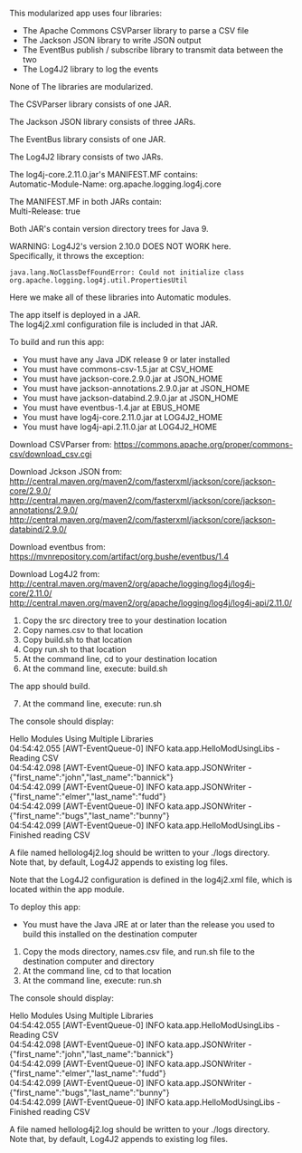 This modularized app uses four libraries:

- The Apache Commons CSVParser library to parse a CSV file
- The Jackson JSON library to write JSON output
- The EventBus publish / subscribe library to transmit data between the two
- The Log4J2 library to log the events

None of The libraries are modularized.

The CSVParser library consists of one JAR.  

The Jackson JSON library consists of three JARs.  

The EventBus library consists of one JAR.  

The Log4J2 library consists of two JARs.

The log4j-core.2.11.0.jar's MANIFEST.MF contains:  
Automatic-Module-Name: org.apache.logging.log4j.core

The MANIFEST.MF in both JARs contain:  
Multi-Release: true

Both JAR's contain version directory trees for Java 9.

WARNING: Log4J2's version 2.10.0 DOES NOT WORK here.  
Specifically, it throws the exception:
```
java.lang.NoClassDefFoundError: Could not initialize class org.apache.logging.log4j.util.PropertiesUtil
```
Here we make all of these libraries into Automatic modules.

The app itself is deployed in a JAR.  
The log4j2.xml configuration file is included in that JAR.

To build and run this app:

- You must have any Java JDK release 9 or later installed
- You must have commons-csv-1.5.jar at CSV_HOME
- You must have jackson-core.2.9.0.jar at JSON_HOME
- You must have jackson-annotations.2.9.0.jar at JSON_HOME
- You must have jackson-databind.2.9.0.jar at JSON_HOME
- You must have eventbus-1.4.jar at EBUS_HOME
- You must have log4j-core.2.11.0.jar at LOG4J2_HOME
- You must have log4j-api.2.11.0.jar at LOG4J2_HOME

Download CSVParser from: 
https://commons.apache.org/proper/commons-csv/download_csv.cgi

Download Jckson JSON from:  
http://central.maven.org/maven2/com/fasterxml/jackson/core/jackson-core/2.9.0/  
http://central.maven.org/maven2/com/fasterxml/jackson/core/jackson-annotations/2.9.0/  
http://central.maven.org/maven2/com/fasterxml/jackson/core/jackson-databind/2.9.0/  

Download eventbus from: 
https://mvnrepository.com/artifact/org.bushe/eventbus/1.4

Download Log4J2 from:  
http://central.maven.org/maven2/org/apache/logging/log4j/log4j-core/2.11.0/  
http://central.maven.org/maven2/org/apache/logging/log4j/log4j-api/2.11.0/  

1. Copy the src directory tree to your destination location
2. Copy names.csv to that location  
3. Copy build.sh to that location
4. Copy run.sh to that location
5. At the command line, cd to your destination location
6. At the command line, execute: build.sh

The app should build.

7. At the command line, execute: run.sh

The console should display:

Hello Modules Using Multiple Libraries  
04:54:42.055 [AWT-EventQueue-0] INFO  kata.app.HelloModUsingLibs - Reading CSV  
04:54:42.098 [AWT-EventQueue-0] INFO  kata.app.JSONWriter - {"first_name":"john","last_name":"bannick"}  
04:54:42.099 [AWT-EventQueue-0] INFO  kata.app.JSONWriter - {"first_name":"elmer","last_name":"fudd"}  
04:54:42.099 [AWT-EventQueue-0] INFO  kata.app.JSONWriter - {"first_name":"bugs","last_name":"bunny"}  
04:54:42.099 [AWT-EventQueue-0] INFO  kata.app.HelloModUsingLibs - Finished reading CSV  
  
A file named hellolog4j2.log should be written to your ./logs directory.  
Note that, by default, Log4J2 appends to existing log files.

Note that the Log4J2 configuration is defined in the log4j2.xml file,
which is located within the app module.

To deploy this app:

- You must have the Java JRE at or later than the release you used to build this installed on the destination computer

1. Copy the mods directory, names.csv file, and run.sh file to the destination computer and directory
2. At the command line, cd to that location
2. At the command line, execute: run.sh

The console should display:

Hello Modules Using Multiple Libraries  
04:54:42.055 [AWT-EventQueue-0] INFO  kata.app.HelloModUsingLibs - Reading CSV  
04:54:42.098 [AWT-EventQueue-0] INFO  kata.app.JSONWriter - {"first_name":"john","last_name":"bannick"}  
04:54:42.099 [AWT-EventQueue-0] INFO  kata.app.JSONWriter - {"first_name":"elmer","last_name":"fudd"}  
04:54:42.099 [AWT-EventQueue-0] INFO  kata.app.JSONWriter - {"first_name":"bugs","last_name":"bunny"}  
04:54:42.099 [AWT-EventQueue-0] INFO  kata.app.HelloModUsingLibs - Finished reading CSV  
  
A file named hellolog4j2.log should be written to your ./logs directory.  
Note that, by default, Log4J2 appends to existing log files.

